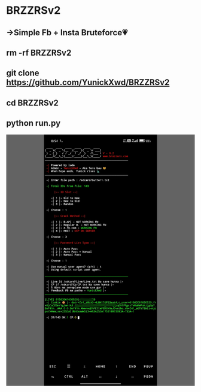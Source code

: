 # BRZZRSv2
->Simple Fb + Insta Bruteforce💗
-
rm -rf BRZZRSv2
-
git clone https://github.com/YunickXwd/BRZZRSv2
-
cd BRZZRSv2
-
python run.py
-
![Banner](https://raw.githubusercontent.com/YunickXwd/BRZZRSv2/main/IMG_20250722_185612.jpg)
